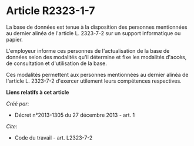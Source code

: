 # Article R2323-1-7

La base de données est tenue à la disposition des personnes mentionnées au dernier alinéa de l'article L. 2323-7-2 sur un
support informatique ou papier. 

L'employeur informe ces personnes de l'actualisation de la base de données selon des modalités qu'il détermine et fixe les
modalités d'accès, de consultation et d'utilisation de la base. 

Ces modalités permettent aux personnes mentionnées au dernier alinéa de l'article L. 2323-7-2 d'exercer utilement leurs
compétences respectives.

**Liens relatifs à cet article**

_Créé par_:

  - Décret n°2013-1305 du 27 décembre 2013 - art. 1

_Cite_:

  - Code du travail - art. L2323-7-2
